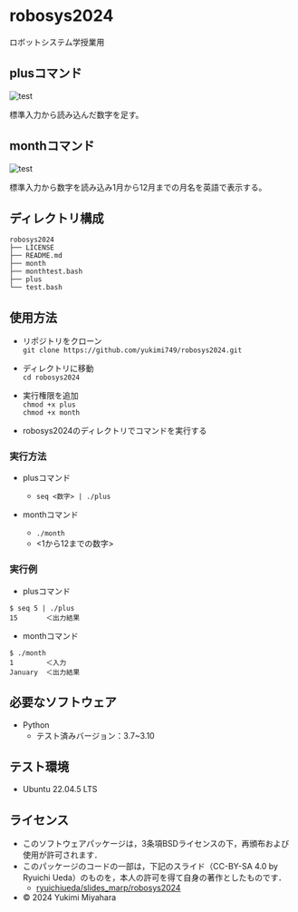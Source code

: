 # robosys2024
ロボットシステム学授業用

## plusコマンド
![test](https://github.com/yukimi749/robosys2024/actions/workflows/test.yml/badge.svg)

標準入力から読み込んだ数字を足す。

## monthコマンド
![test](https://github.com/yukimi749/robosys2024/actions/workflows/monthtest.yml/badge.svg)

標準入力から数字を読み込み1月から12月までの月名を英語で表示する。

## ディレクトリ構成
```
robosys2024
├── LICENSE
├── README.md
├── month
├── monthtest.bash
├── plus
└── test.bash
```
## 使用方法
- リポジトリをクローン  
`git clone https://github.com/yukimi749/robosys2024.git`

- ディレクトリに移動  
`cd robosys2024`

- 実行権限を追加  
`chmod +x plus`  
`chmod +x month`

- robosys2024のディレクトリでコマンドを実行する

### 実行方法
- plusコマンド  
  - `seq <数字> | ./plus`

- monthコマンド
  - `./month`
  - <1から12までの数字>

### 実行例
- plusコマンド
```
$ seq 5 | ./plus
15       ＜出力結果
```
- monthコマンド
```
$ ./month
1        ＜入力
January  ＜出力結果
```
## 必要なソフトウェア
- Python
  - テスト済みバージョン：3.7~3.10

## テスト環境
- Ubuntu 22.04.5 LTS

## ライセンス
- このソフトウェアパッケージは，3条項BSDライセンスの下，再頒布および使用が許可されます．
- このパッケージのコードの一部は，下記のスライド（CC-BY-SA 4.0 by Ryuichi Ueda）のものを，本人の許可を得て自身の著作としたものです．
    - [ryuichiueda/slides_marp/robosys2024](https://github.com/ryuichiueda/slides_marp/tree/master/robosys2024)
- © 2024 Yukimi Miyahara
